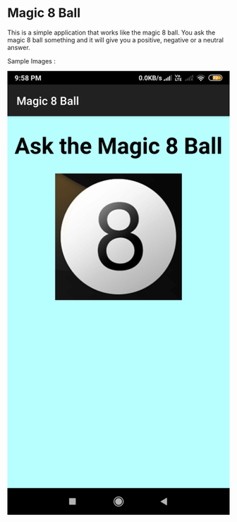 # Magic 8 Ball

This is a simple application that works like the magic 8 ball. You ask the magic 8 ball something and it will give you a positive, negative or a neutral answer.

Sample Images :

![](sample_images/Opening-Screen.png?raw=true "Opening Screen")
